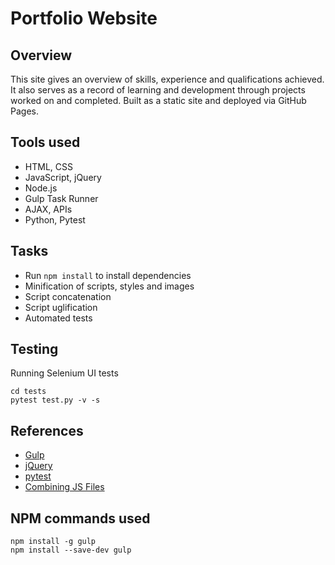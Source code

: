 # Portfolio Website

## Overview

This site gives an overview of skills, experience and qualifications achieved. It also serves as a record of learning and development through projects worked on and completed. Built as a static site and deployed via GitHub Pages.

## Tools used

* HTML, CSS
* JavaScript, jQuery
* Node.js
* Gulp Task Runner
* AJAX, APIs
* Python, Pytest

## Tasks

* Run `npm install` to install dependencies
* Minification of scripts, styles and images
* Script concatenation 
* Script uglification
* Automated tests

## Testing

Running Selenium UI tests
```
cd tests
pytest test.py -v -s
```

## References
* [Gulp](https://gulpjs.com/)
* [jQuery](https://jquery.com/)
* [pytest](https://docs.pytest.org/en/latest/)
* [Combining JS Files](https://stackoverflow.com/questions/8410298/one-js-file-for-multiple-pages)

## NPM commands used
```
npm install -g gulp
npm install --save-dev gulp
```
